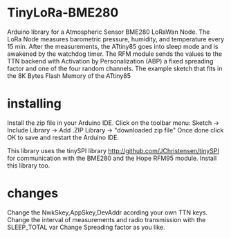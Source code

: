 # TinyLoRa-BME280
Arduino library for a Atmospheric Sensor BME280 LoRaWan Node.
The LoRa Node measures barometric pressure, humidity, and temperature every 15 min. 
After the measurements, the ATtiny85 goes into sleep mode and is awakened by the watchdog timer.
The RFM module sends the values to the TTN backend with Activation by Personalization (ABP) 
a fixed spreading factor and one of the four random channels.
The example sketch that fits in the 8K Bytes Flash Memory of the ATtiny85

# installing
Install the zip file in your Arduino IDE.
Click on the toolbar menu: Sketch -> Include Library -> Add .ZIP Library -> "downloaded zip file"
Once done click OK to save and restart the Arduino IDE.

This library uses the tinySPI library http://github.com/JChristensen/tinySPI
for communication with the BME280 and the Hope RFM95 module.
Install this library too.

# changes
Change the NwkSkey,AppSkey,DevAddr acording your own TTN keys.
Change the interval of measurements and radio transmission with the SLEEP_TOTAL var
Change Spreading factor as you like.
